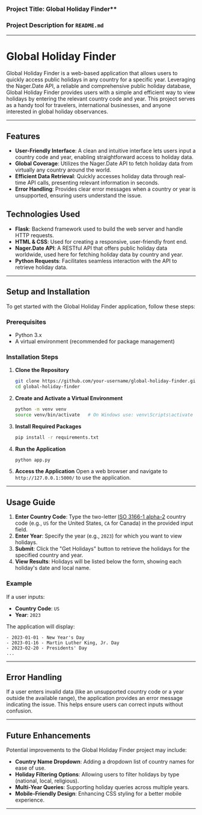 ### Project Title: Global Holiday Finder**

### Project Description for `README.md`

---

# Global Holiday Finder

Global Holiday Finder is a web-based application that allows users to quickly access public holidays in any country for a specific year. Leveraging the Nager.Date API, a reliable and comprehensive public holiday database, Global Holiday Finder provides users with a simple and efficient way to view holidays by entering the relevant country code and year. This project serves as a handy tool for travelers, international businesses, and anyone interested in global holiday observances.

---

## Features

- **User-Friendly Interface**: A clean and intuitive interface lets users input a country code and year, enabling straightforward access to holiday data.
- **Global Coverage**: Utilizes the Nager.Date API to fetch holiday data from virtually any country around the world.
- **Efficient Data Retrieval**: Quickly accesses holiday data through real-time API calls, presenting relevant information in seconds.
- **Error Handling**: Provides clear error messages when a country or year is unsupported, ensuring users understand the issue.

## Technologies Used

- **Flask**: Backend framework used to build the web server and handle HTTP requests.
- **HTML & CSS**: Used for creating a responsive, user-friendly front end.
- **Nager.Date API**: A RESTful API that offers public holiday data worldwide, used here for fetching holiday data by country and year.
- **Python Requests**: Facilitates seamless interaction with the API to retrieve holiday data.

---

## Setup and Installation

To get started with the Global Holiday Finder application, follow these steps:

### Prerequisites

- Python 3.x
- A virtual environment (recommended for package management)

### Installation Steps

1. **Clone the Repository**

   ```bash
   git clone https://github.com/your-username/global-holiday-finder.git
   cd global-holiday-finder
   ```

2. **Create and Activate a Virtual Environment**

   ```bash
   python -m venv venv
   source venv/bin/activate   # On Windows use: venv\Scripts\activate
   ```

3. **Install Required Packages**

   ```bash
   pip install -r requirements.txt
   ```

4. **Run the Application**

   ```bash
   python app.py
   ```

5. **Access the Application**
   Open a web browser and navigate to `http://127.0.0.1:5000/` to use the application.

---

## Usage Guide

1. **Enter Country Code**: Type the two-letter [ISO 3166-1 alpha-2](https://en.wikipedia.org/wiki/ISO_3166-1_alpha-2) country code (e.g., `US` for the United States, `CA` for Canada) in the provided input field.
2. **Enter Year**: Specify the year (e.g., `2023`) for which you want to view holidays.
3. **Submit**: Click the "Get Holidays" button to retrieve the holidays for the specified country and year.
4. **View Results**: Holidays will be listed below the form, showing each holiday's date and local name.

### Example

If a user inputs:

- **Country Code**: `US`
- **Year**: `2023`

The application will display:

```
- 2023-01-01 - New Year's Day
- 2023-01-16 - Martin Luther King, Jr. Day
- 2023-02-20 - Presidents' Day
...
```

---

## Error Handling

If a user enters invalid data (like an unsupported country code or a year outside the available range), the application provides an error message indicating the issue. This helps ensure users can correct inputs without confusion.

---

## Future Enhancements

Potential improvements to the Global Holiday Finder project may include:

- **Country Name Dropdown**: Adding a dropdown list of country names for ease of use.
- **Holiday Filtering Options**: Allowing users to filter holidays by type (national, local, religious).
- **Multi-Year Queries**: Supporting holiday queries across multiple years.
- **Mobile-Friendly Design**: Enhancing CSS styling for a better mobile experience.

---

